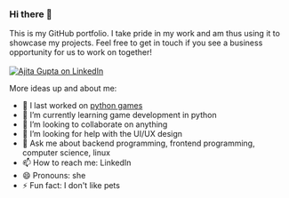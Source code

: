 ### Hi there 👋

This is my GitHub portfolio. I take pride in my work and am thus using it to showcase my projects.
Feel free to get in touch if you see a business opportunity for us to work on together!
<br><br>
[![Ajita Gupta on LinkedIn](https://img.shields.io/badge/LinkedIn-0077B5?style=for-the-badge&logo=linkedin&logoColor=white)](https://www.linkedin.com/in/ajita-gupta-430900109/)

<!--
**ajitagupta/ajitagupta** is a ✨ _special_ ✨ repository because its `README.md` (this file) appears on your GitHub profile.
-->

More ideas up and about me:

- 🔭 I last worked on [python games](https://github.com/ajitagupta/games-in-python)
- 🌱 I’m currently learning game development in python
- 👯 I’m looking to collaborate on anything
- 🤔 I’m looking for help with the UI/UX design
- 💬 Ask me about backend programming, frontend programming, computer science, linux
- 📫 How to reach me: LinkedIn
- 😄 Pronouns: she
- ⚡ Fun fact: I don't like pets

